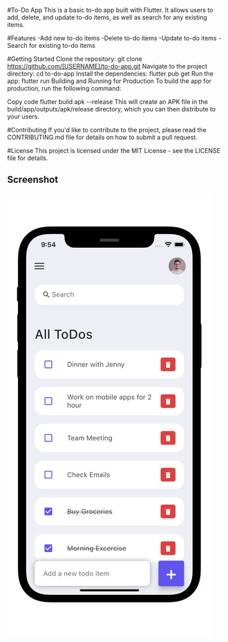 #To-Do App
This is a basic to-do app built with Flutter. It allows users to add, delete, and update to-do items, as well as search for any existing items.

#Features
-Add new to-do items
-Delete to-do items
-Update to-do items
-Search for existing to-do items


#Getting Started
Clone the repository: git clone https://github.com/[USERNAME]/to-do-app.git
Navigate to the project directory: cd to-do-app
Install the dependencies: flutter pub get
Run the app: flutter run
Building and Running for Production
To build the app for production, run the following command:

Copy code
flutter build apk --release
This will create an APK file in the build/app/outputs/apk/release directory, which you can then distribute to your users.

#Contributing
If you'd like to contribute to the project, please read the CONTRIBUTING.md file for details on how to submit a pull request.

#License
This project is licensed under the MIT License - see the LICENSE file for details.

## Screenshot

![Flutter todo app](./flutter-todo-iphone.png)

